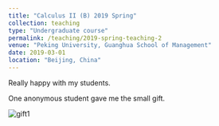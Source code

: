 ```yaml
---
title: "Calculus II (B) 2019 Spring"
collection: teaching
type: "Undergraduate course"
permalink: /teaching/2019-spring-teaching-2
venue: "Peking University, Guanghua School of Management"
date: 2019-03-01
location: "Beijing, China"
---
```


Really happy with my students.

One anonymous student gave me the small gift.

![gift1](https://zijiejin.github.io/images/2019spring1.jpg)
